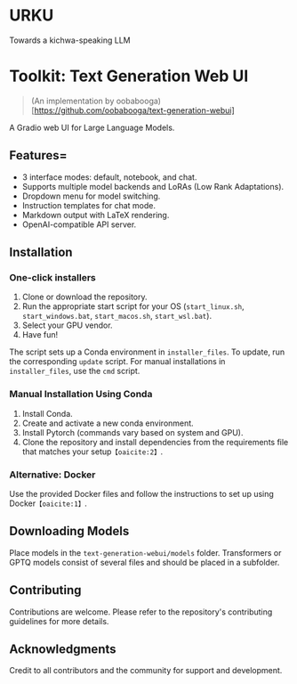 # URKU
 Towards a kichwa-speaking LLM

# Toolkit: Text Generation Web UI

> (An implementation by oobabooga)[https://github.com/oobabooga/text-generation-webui]

A Gradio web UI for Large Language Models.

## Features=

- 3 interface modes: default, notebook, and chat.
- Supports multiple model backends and LoRAs (Low Rank Adaptations).
- Dropdown menu for model switching.
- Instruction templates for chat mode.
- Markdown output with LaTeX rendering.
- OpenAI-compatible API server.

## Installation

### One-click installers

1. Clone or download the repository.
2. Run the appropriate start script for your OS (`start_linux.sh`, `start_windows.bat`, `start_macos.sh`, `start_wsl.bat`).
3. Select your GPU vendor.
4. Have fun!

The script sets up a Conda environment in `installer_files`. To update, run the corresponding `update` script. For manual installations in `installer_files`, use the `cmd` script. 

### Manual Installation Using Conda

1. Install Conda.
2. Create and activate a new conda environment.
3. Install Pytorch (commands vary based on system and GPU).
4. Clone the repository and install dependencies from the requirements file that matches your setup&#8203;``【oaicite:2】``&#8203;.

### Alternative: Docker

Use the provided Docker files and follow the instructions to set up using Docker&#8203;``【oaicite:1】``&#8203;.

## Downloading Models

Place models in the `text-generation-webui/models` folder. Transformers or GPTQ models consist of several files and should be placed in a subfolder.

## Contributing

Contributions are welcome. Please refer to the repository's contributing guidelines for more details.

## Acknowledgments

Credit to all contributors and the community for support and development.
